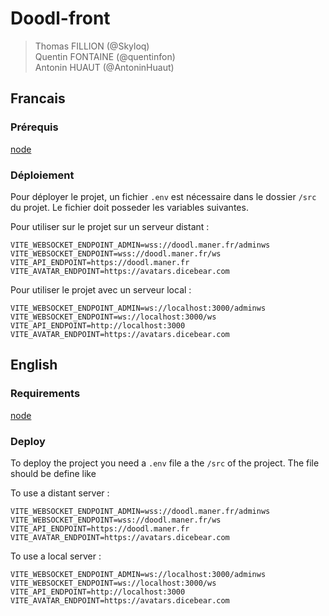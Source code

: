 # Doodl-front

> Thomas FILLION (@Skyloq)  
> Quentin FONTAINE (@quentinfon)  
> Antonin HUAUT (@AntoninHuaut)

## Francais

### Prérequis

[node](https://nodejs.org/en/)

### Déploiement

Pour déployer le projet, un fichier ```.env``` est nécessaire dans le dossier ```/src``` du projet. Le fichier doit
posseder les variables suivantes.

Pour utiliser sur le projet sur un serveur distant :

```dotenv
VITE_WEBSOCKET_ENDPOINT_ADMIN=wss://doodl.maner.fr/adminws
VITE_WEBSOCKET_ENDPOINT=wss://doodl.maner.fr/ws
VITE_API_ENDPOINT=https://doodl.maner.fr
VITE_AVATAR_ENDPOINT=https://avatars.dicebear.com
```

Pour utiliser le projet avec un serveur local :

```dotenv
VITE_WEBSOCKET_ENDPOINT_ADMIN=ws://localhost:3000/adminws
VITE_WEBSOCKET_ENDPOINT=ws://localhost:3000/ws
VITE_API_ENDPOINT=http://localhost:3000
VITE_AVATAR_ENDPOINT=https://avatars.dicebear.com
```

## English

### Requirements

[node](https://nodejs.org/en/)


### Deploy

To deploy the project you need a ```.env``` file a the
```/src``` of the project. The file should be define like

To use a distant server :

```dotenv
VITE_WEBSOCKET_ENDPOINT_ADMIN=wss://doodl.maner.fr/adminws
VITE_WEBSOCKET_ENDPOINT=wss://doodl.maner.fr/ws
VITE_API_ENDPOINT=https://doodl.maner.fr
VITE_AVATAR_ENDPOINT=https://avatars.dicebear.com
```

To use a local server :

```dotenv
VITE_WEBSOCKET_ENDPOINT_ADMIN=ws://localhost:3000/adminws
VITE_WEBSOCKET_ENDPOINT=ws://localhost:3000/ws
VITE_API_ENDPOINT=http://localhost:3000
VITE_AVATAR_ENDPOINT=https://avatars.dicebear.com
```

